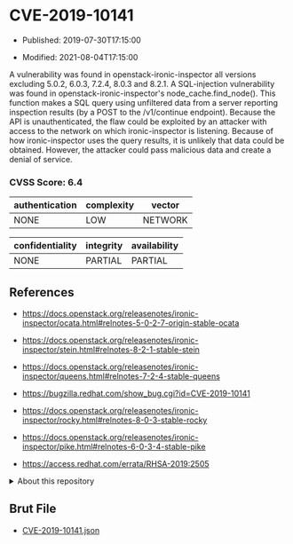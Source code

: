 # CVE-2019-10141

- Published: 2019-07-30T17:15:00

- Modified: 2021-08-04T17:15:00

A vulnerability was found in openstack-ironic-inspector all versions excluding 5.0.2, 6.0.3, 7.2.4, 8.0.3 and 8.2.1. A SQL-injection vulnerability was found in openstack-ironic-inspector's node_cache.find_node(). This function makes a SQL query using unfiltered data from a server reporting inspection results (by a POST to the /v1/continue endpoint). Because the API is unauthenticated, the flaw could be exploited by an attacker with access to the network on which ironic-inspector is listening. Because of how ironic-inspector uses the query results, it is unlikely that data could be obtained. However, the attacker could pass malicious data and create a denial of service.

### CVSS Score: **6.4**

| authentication | complexity | vector |
| --- | --- | --- |
| NONE | LOW | NETWORK |

| confidentiality | integrity | availability |
| --- | --- | --- |
| NONE | PARTIAL | PARTIAL |

## References

* https://docs.openstack.org/releasenotes/ironic-inspector/ocata.html#relnotes-5-0-2-7-origin-stable-ocata

* https://docs.openstack.org/releasenotes/ironic-inspector/stein.html#relnotes-8-2-1-stable-stein

* https://docs.openstack.org/releasenotes/ironic-inspector/queens.html#relnotes-7-2-4-stable-queens

* https://bugzilla.redhat.com/show_bug.cgi?id=CVE-2019-10141

* https://docs.openstack.org/releasenotes/ironic-inspector/rocky.html#relnotes-8-0-3-stable-rocky

* https://docs.openstack.org/releasenotes/ironic-inspector/pike.html#relnotes-6-0-3-4-stable-pike

* https://access.redhat.com/errata/RHSA-2019:2505

<details>
<summary>About this repository</summary> 

  This repository is part of the project [Live Hack CVE](https://github.com/Live-Hack-CVE). Main website can be found [www.live-hack.org](https://www.live-hack.org) 
  
  Made by [Sn0wAlice](https://github.com/Sn0wAlice) for the people that care about security and need to have a feed of the latest CVEs. Hope you enjoy it, don't forget to star the repo and follow me on [Twitter](https://twitter.com/Sn0wAlice) and [Github](https://github.com/Sn0wAlice). And that is my [personnal website](https://www.alice-snow.me/)

  - [Home Page](https://github.com/Live-Hack-CVE)
  - [Framework](https://github.com/Live-Hack-CVE/cve-framework)
  - [CVE database](https://github.com/Live-Hack-CVE/full_database)
  - [Changelog](https://github.com/Live-Hack-CVE/Changelog)
</details>

## Brut File

* [CVE-2019-10141.json](https://raw.githubusercontent.com/Live-Hack-CVE/full_database/main/cves/2019/CVE-2019-10141.json)

